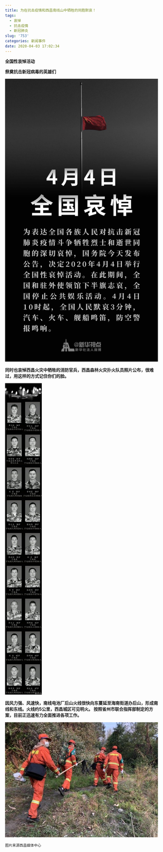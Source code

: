 ```yaml
---
title: 为在抗击疫情和西昌南线山中牺牲的同胞默哀！
tags:
  - 哀悼
  - 抗击疫情
  - 新冠肺炎
slug: '753'
categories: 新闻事件
date: 2020-04-03 17:02:34
---
```

**全国性哀悼活动**

**祭奠抗击新冠病毒的英雄们** 

![](/img/2020/04/03/A3PtK8dBzWZsGli.jpg) 

**同时也哀悼西昌火灾中牺牲的消防官兵，西昌森林火灾扑火队员照片公布，很难过，用这样的方式记住你们的脸。** 

![](/img/2020/04/03/VkUHa2JsmLYyv5P.jpg)

**因风力强、风速快，南线电池厂后山火线很快向东蔓延至海南街道办后山，形成南线和东线。火线约5公里，西昌城区可见明火。 按照省州市联合指挥部制定的方案，目前正迅速有力全面推进各项工作。**

![](/img/2020/04/03/nOiBS2PWkx49EMp.jpg)

 `图片来源西昌媒体中心`
